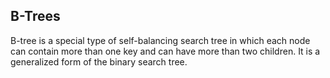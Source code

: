## B-Trees

B-tree is a special type of self-balancing search tree in which each node can contain more than one key and can have more than two children. It is a generalized form of the binary search tree.
